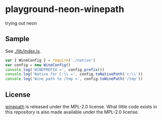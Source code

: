 # playground-neon-winepath

trying out neon

## Sample

See [./lib/index.js](./lib/index.js).

```js
var { WineConfig } = require('./native')
var config = new WineConfig()
console.log('WINEPREFIX =', config.prefix())
console.log('Native for C:\\ =', config.toNativePath('c:\\'))
console.log('Wine path to /tmp =', config.toWinePath('/tmp'))
```

## License
[winepath](https://github.com/goto-bus-stop/winepath) is released under the MPL-2.0 license. What little code exists in this repository is also made available under the MPL-2.0 license.

